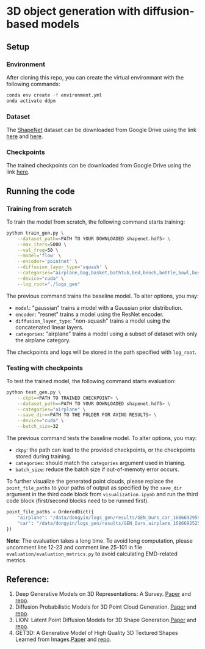 #  3D object generation with diffusion-based models

## Setup

### Environment

After cloning this repo, you can create the virtual environmant with the following commands:

```bash
conda env create -f environment.yml
onda activate ddpm
```

### Dataset

The [ShapeNet](https://shapenet.org/) dataset can be downloaded from Google Drive using the link [here](https://drive.google.com/file/d/1I7iinoG8K64U27inCy7Lk7R0ZDsd21r7/view?usp=sharing) and [here](https://drive.google.com/file/d/1WOcTkrTDONrGvizN3TNyuRlkGp9OlX7-/view?usp=sharing).

### Checkpoints

The trained checkpoints can be downloaded from Google Drive using the link [here](https://drive.google.com/file/d/1BrUgcX-hSmF-Px8uof1lv4dgfLsJnWpc/view?usp=sharing).

## Running the code

### Training from scratch

To train the model from scratch, the following command starts training:

```bash
python train_gen.py \
    --dataset_path=<PATH TO YOUR DOWNLOADED shapenet.hdf5> \
    --max_iters=5000 \
    --val_freq=50 \
    --model='flow' \
    --encoder='pointnet' \
    --diffusion_layer_type='squash' \
    --categories="airplane,bag,basket,bathtub,bed,bench,bottle,bowl,bus,cabinet" \
    --device="cuda" \
    --log_root="./logs_gen"
```

The previous command trains the baseline model. To alter options, you may:

+ `model`: "gaussian" trains a model with a Gaussian prior distribution.
+ `encoder`: "resnet" trains a model using the ResNet encoder.
+ `diffusion_layer_type`: "non-squash" trains a model using the concatenated linear layers.
+ `categories`: "airplane" trains a model using a subset of dataset with only the airplane category.

The checkpoints and logs will be stored in the path specified with `log_root`.

### Testing with checkpoints

To test the trained model, the following command starts evaluation:

```bash
python test_gen.py \
    --ckpt=<PATH TO TRAINED CHECKPOINT> \
    --dataset_path=<PATH TO YOUR DOWNLOADED shapenet.hdf5> \
    --categories="airplane" \
    --save_dir=<PATH TO THE FOLDER FOR AVING RESULTS> \
    --device="cuda" \
    --batch_size=32
```

The previous command tests the baseline model. To alter options, you may:

+ `ckpy`: the path can lead to the provided checkpoints, or the checkpoints stored during training.
+ `categories`: should match the `categories` argument used in trianing.
+ `batch_size`: reduce the batch size if out-of-memoty error occurs.

To further visuailze the generated point clouds, please replace the `point_file_paths` to your paths of output as specified by the `save_dir` argument in the third code block from `visualization.ipynb` and run the third code block (first/second blocks need to be runned first).

```python
point_file_paths = OrderedDict({
    "airplane": "/data/dongyin/logs_gen/results/GEN_Ours_car_1686692959/out.npy",
    "car": "/data/dongyin/logs_gen/results/GEN_Ours_airplane_1686692525/out.npy"
})
```

**Note**: The evaluation takes a long time. To avoid long computation, please uncomment line 12-23 and comment line 25-101 in file `evaluation/evaluation_metrics.py` to avoid calculating EMD-related metrics.

## Reference:

1. Deep Generative Models on 3D Representations: A Survey. [Paper](https://arxiv.org/pdf/2210.15663.pdf) and [repo](https://github.com/justimyhxu/awesome-3d-generation).
2. Diffusion Probabilistic Models for 3D Point Cloud Generation. [Paper](https://arxiv.org/abs/2103.01458) and [repo](https://github.com/luost26/diffusion-point-cloud#diffusion-probabilistic-models-for-3d-point-cloud-generation). 
3. LION: Latent Point Diffusion Models for 3D Shape Generation.[Paper](https://arxiv.org/abs/2210.06978) and [repo](https://github.com/nv-tlabs/LION).
4. GET3D: A Generative Model of High Quality 3D Textured Shapes Learned from Images.[Paper](https://nv-tlabs.github.io/GET3D/assets/paper.pdf) and [repo](https://github.com/nv-tlabs/GET3D).
